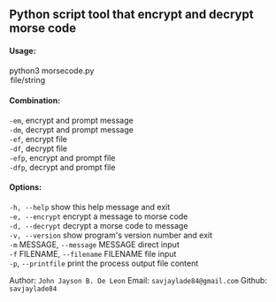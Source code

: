 ## Python script tool that encrypt and decrypt morse code

#### Usage:
python3 morsecode.py <option> file/string
#### Combination:
`-em`, encrypt and prompt message<br>
`-dm`, decrypt and prompt message<br>
`-ef`, encrypt file<br>
`-df`, decrypt file<br>
`-efp`, encrypt and prompt file<br>
`-dfp`, decrypt and prompt file<br>
#### Options:
  `-h, --help`            show this help message and exit<br>
  `-e, --encrypt`         encrypt a message to morse code<br>
  `-d, --decrypt`         decrypt a morse code to message<br>
  `-v, --version`         show program's version number and exit<br>
  `-m` MESSAGE, `--message` MESSAGE
                        direct input<br>
  `-f` FILENAME, `--filename` FILENAME
                        file input<br>
  `-p`, `--printfile`       print the process output file content<br>

Author: `John Jayson B. De Leon`
Email: `savjaylade84@gmail.com`
Github: `savjaylade84`
